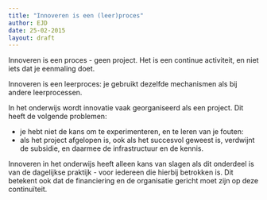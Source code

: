 ```yaml
---
title: "Innoveren is een (leer)proces"
author: EJD
date: 25-02-2015
layout: draft
---
```


Innoveren is een proces - geen project. Het is een continue activiteit, en niet iets dat je eenmaling doet.

Innoveren is een leerproces: je gebruikt dezelfde mechanismen als bij andere leerprocessen.

In het onderwijs wordt innovatie vaak georganiseerd als een project. Dit heeft de volgende problemen:

* je hebt niet de kans om te experimenteren, en te leren van je fouten: 
* als het project afgelopen is, ook als het succesvol geweest is, verdwijnt de subsidie, en daarmee de infrastructuur en de kennis.

Innoveren in het onderwijs heeft alleen kans van slagen als dit onderdeel is van de dagelijkse praktijk - voor iedereen die hierbij betrokken is.
Dit betekent ook dat de financiering en de organisatie gericht moet zijn op deze continuïteit.

